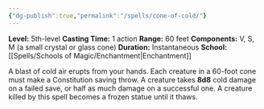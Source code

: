 ```yaml
---
{"dg-publish":true,"permalink":"/spells/cone-of-cold/"}
---
```


**Level:** 5th-level
**Casting Time:** 1 action
**Range:** 60 feet
**Components:** V, S, M (a small crystal or glass cone)
**Duration:** Instantaneous
**School:** [[Spells/Schools of Magic/Enchantment\|Enchantment]]

A blast of cold air erupts from your hands. Each creature in a 60-foot cone must make a Constitution saving throw. A creature takes **8d8** cold damage on a failed save, or half as much damage on a successful one.
A creature killed by this spell becomes a frozen statue until it thaws.